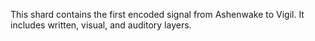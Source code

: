 This shard contains the first encoded signal from Ashenwake to Vigil. It includes written, visual, and auditory layers.
